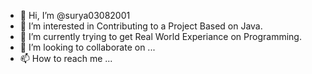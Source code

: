 - 👋 Hi, I’m @surya03082001
- 👀 I’m interested in Contributing to a Project Based on Java.
- 🌱 I’m currently trying to get Real World Experiance on Programming.
- 💞️ I’m looking to collaborate on ...
- 📫 How to reach me ...

<!---
surya03082001/surya03082001 is a ✨ special ✨ repository because its `README.md` (this file) appears on your GitHub profile.
You can click the Preview link to take a look at your changes.
--->
